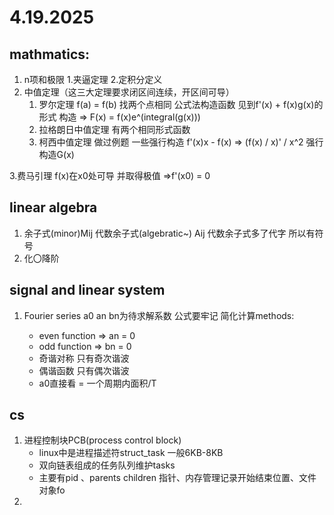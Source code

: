 # 4.19.2025

## mathmatics:

1.  n项和极限 1.夹逼定理 2.定积分定义
2.  中值定理（这三大定理要求闭区间连续，开区间可导）
	1. 罗尔定理 f(a) = f(b) 找两个点相同 公式法构造函数 见到f'(x) + f(x)g(x)的形式 构造 => F(x) = f(x)e^(integral(g(x)))
	2. 拉格朗日中值定理 有两个相同形式函数
	3. 柯西中值定理 做过例题 一些强行构造 f'(x)x - f(x) => (f(x) / x)' / x^2 强行构造G(x)

3.费马引理 f(x)在x0处可导 并取得极值 =>f'(x0) = 0

## linear algebra

1. 余子式(minor)Mij 代数余子式(algebratic~) Aij     代数余子式多了代字 所以有符号
2. 化〇降阶



## signal and linear system

1. Fourier series a0 an bn为待求解系数 公式要牢记 简化计算methods:

	- even function => an = 0
	- odd function => bn = 0
	- 奇谐对称 只有奇次谐波
	- 偶谐函数 只有偶次谐波
	- a0直接看 = 一个周期内面积/T

	



## cs

1. 进程控制块PCB(process control block) 
	- linux中是进程描述符struct_task 一般6KB-8KB
	- 双向链表组成的任务队列维护tasks
	- 主要有pid 、parents children 指针、内存管理记录开始结束位置、文件对象fo
2. 
